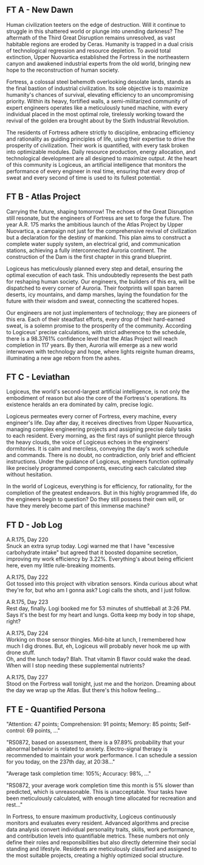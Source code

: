 ## FT A - New Dawn

Human civilization teeters on the edge of destruction. Will it continue to struggle in this shattered world or plunge into unending darkness? The aftermath of the Third Great Disruption remains unresolved, as vast habitable regions are eroded by Ceras. Humanity is trapped in a dual crisis of technological regression and resource depletion. To avoid total extinction, Upper Nuovartica established the Fortress in the northeastern canyon and awakened industrial experts from the old world, bringing new hope to the reconstruction of human society.

Fortress, a colossal steel behemoth overlooking desolate lands, stands as the final bastion of industrial civilization. Its sole objective is to maximize humanity's chances of survival, elevating efficiency to an uncompromising priority. Within its heavy, fortified walls, a semi-militarized community of expert engineers operates like a meticulously tuned machine, with every individual placed in the most optimal role, tirelessly working toward the revival of the golden era brought about by the Sixth Industrial Revolution.

The residents of Fortress adhere strictly to discipline, embracing efficiency and rationality as guiding principles of life, using their expertise to drive the prosperity of civilization. Their work is quantified, with every task broken into optimizable modules. Daily resource production, energy allocation, and technological development are all designed to maximize output. At the heart of this community is Logiceus, an artificial intelligence that monitors the performance of every engineer in real time, ensuring that every drop of sweat and every second of time is used to its fullest potential.


## FT B - Atlas Project

Carrying the future, shaping tomorrow! The echoes of the Great Disruption still resonate, but the engineers of Fortress are set to forge the future. The year A.R. 175 marks the ambitious launch of the Atlas Project by Upper Nuovartica, a campaign not just for the comprehensive revival of civilization but a declaration for the destiny of mankind. This plan aims to construct a complete water supply system, an electrical grid, and communication stations, achieving a fully interconnected Auroria continent. The construction of the  Dam is the first chapter in this grand blueprint.

Logiceus has meticulously planned every step and detail, ensuring the optimal execution of each task. This undoubtedly represents the best path for reshaping human society. Our engineers, the builders of this era, will be dispatched to every corner of Auroria. Their footprints will span barren deserts, icy mountains, and damp marshes, laying the foundation for the future with their wisdom and sweat, connecting the scattered hopes.

Our engineers are not just implementers of technology; they are pioneers of this era. Each of their steadfast efforts, every drop of their hard-earned sweat, is a solemn promise to the prosperity of the community. According to Logiceus' precise calculations, with strict adherence to the schedule, there is a 98.3761% confidence level that the Atlas Project will reach completion in 117 years. By then, Auroria will emerge as a new world interwoven with technology and hope, where lights reignite human dreams, illuminating a new age reborn from the ashes.


## FT C - Leviathan

Logiceus, the world's second-largest artificial intelligence, is not only the embodiment of reason but also the core of the Fortress's operations. Its existence heralds an era dominated by calm, precise logic.

Logiceus permeates every corner of Fortress, every machine, every engineer's life. Day after day, it receives directives from Upper Nuovartica, managing complex engineering projects and assigning precise daily tasks to each resident. Every morning, as the first rays of sunlight pierce through the heavy clouds, the voice of Logiceus echoes in the engineers' dormitories. It is calm and merciless, conveying the day's work schedule and commands. There is no doubt, no contradiction, only brief and efficient instructions. Under the guidance of Logiceus, engineers function optimally like precisely programmed components, executing each calculated step without hesitation.

In the world of Logiceus, everything is for efficiency, for rationality, for the completion of the greatest endeavors. But in this highly programmed life, do the engineers begin to question? Do they still possess their own will, or have they merely become part of this immense machine?


## FT D - Job Log

A.R.175, Day 220 <br>
Snuck an extra syrup today. Logi warned me that I have "excessive carbohydrate intake" but agreed that it boosted dopamine secretion, improving my work efficiency by 3.22%. Everything's about being efficient here, even my little rule-breaking moments.

A.R.175, Day 222 <br>
Got tossed into this project with vibration sensors. Kinda curious about what they're for, but who am I gonna ask? Logi calls the shots, and I just follow.

A.R.175, Day 223 <br>
Rest day, finally. Logi booked me for 53 minutes of shuttleball at 3:26 PM. Says it's the best for my heart and lungs. Gotta keep my body in top shape, right?

A.R.175, Day 224 <br>
Working on those sensor thingies. Mid-bite at lunch, I remembered how much I dig drones. But, eh, Logiceus will probably never hook me up with drone stuff.  <br>
Oh, and the lunch today? Blah. That vitamin B flavor could wake the dead. When will I stop needing these supplemental nutrients?

A.R.175, Day 227 <br>
Stood on the Fortress wall tonight, just me and the horizon. Dreaming about the day we wrap up the Atlas. But there's this hollow feeling...


## FT E - Quantified Persona

"Attention: 47 points; Comprehension: 91 points; Memory: 85 points; Self-control: 69 points, ..."

"RS0872, based on assessment, there is a 97.89% probability that your abnormal behavior is related to anxiety. Electro-signal therapy is recommended to maintain your work performance. I can schedule a session for you today, on the 237th day, at 20:38..."

"Average task completion time: 105%; Accuracy: 98%, ..."

"RS0872, your average work completion time this month is 5% slower than predicted, which is unreasonable. This is unacceptable. Your tasks have been meticulously calculated, with enough time allocated for recreation and rest..."

In Fortress, to ensure maximum productivity, Logiceus continuously monitors and evaluates every resident. Advanced algorithms and precise data analysis convert individual personality traits, skills, work performance, and contribution levels into quantifiable metrics. These numbers not only define their roles and responsibilities but also directly determine their social standing and lifestyle. Residents are meticulously classified and assigned to the most suitable projects, creating a highly optimized social structure. 
